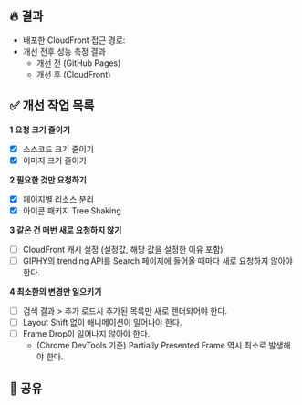 ## 🔥 결과

<!-- 개선 목표에 있는 측정 항목들에 대해 개선 작업 전/후의 성능 측정 결과를 적어주세요. -->

- 배포한 CloudFront 접근 경로:
- 개선 전후 성능 측정 결과
  - 개선 전 (GitHub Pages)
  - 개선 후 (CloudFront)

## ✅ 개선 작업 목록

<!-- 각 요구사항을 위해 어떤 개선 작업을 진행했는지 적어주세요
코드 변경사항으로 확인하기 어려운 CloudFront 설정 사항 등은 리뷰어가 확인할 수 있게 스크린샷이나 적용한 항목들을 적어주면 좋겠지요? 🙂
-->

**1 요청 크기 줄이기**

- [x] 소스코드 크기 줄이기
- [x] 이미지 크기 줄이기

**2 필요한 것만 요청하기**

- [x] 페이지별 리소스 분리
- [x] 아이콘 패키지 Tree Shaking

**3 같은 건 매번 새로 요청하지 않기**

- [ ] CloudFront 캐시 설정 (설정값, 해당 값을 설정한 이유 포함)
- [ ] GIPHY의 trending API를 Search 페이지에 들어올 때마다 새로 요청하지 않아야 한다.

**4 최소한의 변경만 일으키기**

- [ ] 검색 결과 > 추가 로드시 추가된 목록만 새로 렌더되어야 한다.
- [ ] Layout Shift 없이 애니메이션이 일어나야 한다.
- [ ] Frame Drop이 일어나지 않아야 한다.
  - (Chrome DevTools 기준) Partially Presented Frame 역시 최소로 발생해야 한다.

## 🧐 공유

<!-- 작업하면서 든 생각, 질문, 새롭게 학습하거나 시도해본 내용 등등 공유할 사항이 있다면 자유롭게 적어주세요 -->
